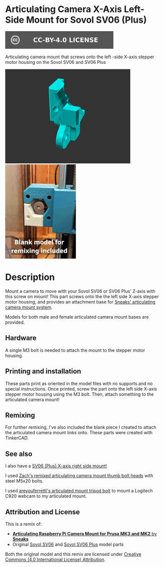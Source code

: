 # Articulating Camera X-Axis Left-Side Mount for Sovol SV06 (Plus)

[![CC-BY-4.0 license][license-badge]][license]

Articulating camera mount that screws onto the left -side X-axis stepper motor
housing on the Sovol SV06 and SV06 Plus

![Model render](images/readme/demo.png)
![Photo of printed blank model](images/readme/photo-blank.jpg)

# Description

Mount a camera to move with your Sovol SV06 or SV06 Plus' Z-axis with this screw
on mount! This part screws onto the the left side X-axis stepper motor housing,
and provides an attachment base for
[Sneaks' articulating camera mount system][original-model-url].

Models for both male and female articulated camera mount bases are provided.

## Hardware

A single M3 bolt is needed to attach the mount to the stepper motor housing.

## Printing and installation

These parts print as oriented in the model files with no supports and no special
instructions. Once printed, screw the part onto the left side X-axis stepper
motor housing using the M3 bolt. Then, attach something to the articulated
camera mount!

## Remixing

For further remixing, I've also included the blank piece I created to attach the
articulated camera mount links onto. These parts were created with TinkerCAD.

## See also

I also have a [SV06 (Plus) X-axis right side mount!][x-axis-mount-right]

I used
[Zach's remixed articulating camera mount thumb bolt heads][zach-steel-m5-bolt-model]
with steel M5x20 bolts.

I used
[areyouferretti's articulated mount tripod bolt][areyouferretti-tripod-bolt]
to mount a Logitech C920 webcam to my articulated mount.

## Attribution and License

This is a remix of:

* [**Articulating Raspberry Pi Camera Mount for Prusa MK3 and MK2** by
  **Sneaks**][original-model-url]
* Original [Sovol SV06][sovol-sv06] and [Sovol SV06 Plus][sovol-sv06-plus] model parts

Both the original model and this remix are licensed under
[Creative Commons (4.0 International License) Attribution][license].

[areyouferretti-tripod-bolt]: https://www.printables.com/model/354264-14-inch-standard-tripod-thumb-bolt-for-articulatin
[original-model-url]: https://www.printables.com/model/3407-articulating-raspberry-pi-camera-mount-for-prusa-m
[license]: http://creativecommons.org/licenses/by/4.0/
[license-badge]: /_static/license-badge-cc-by-4.0.svg
[sovol-sv06]: https://github.com/Sovol3d/SV06-Fully-Open-Source
[sovol-sv06-plus]: https://github.com/Sovol3d/SV06-PLUS
[x-axis-mount-right]: /sovol-sv06-plus/xaxis-articulating-mount-right
[zach-steel-m5-bolt-model]: https://www.printables.com/model/424253-steel-thumb-bolt
